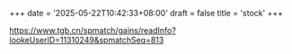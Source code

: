 +++
date = '2025-05-22T10:42:33+08:00'
draft = false
title = 'stock'
+++
<!--more-->


https://www.tgb.cn/spmatch/gains/readInfo?lookeUserID=11310249&spmatchSeq=813